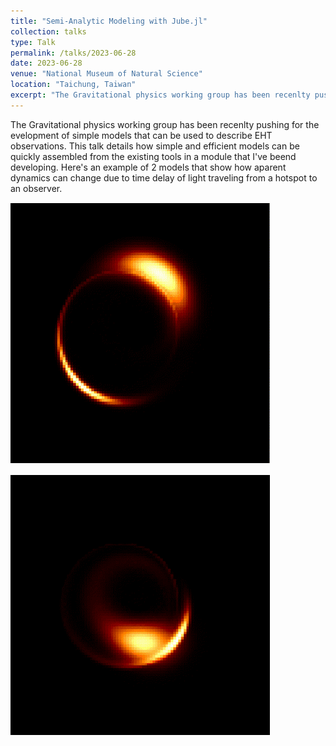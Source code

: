 ```yaml
---
title: "Semi-Analytic Modeling with Jube.jl"
collection: talks
type: Talk
permalink: /talks/2023-06-28
date: 2023-06-28
venue: "National Museum of Natural Science"
location: "Taichung, Taiwan"
excerpt: "The Gravitational physics working group has been recenlty pushing for the evelopment of simple models..."
---
```


The Gravitational physics working group has been recenlty pushing for the evelopment of simple models that can be used to describe EHT observations.
This talk details how simple and efficient models can be quickly assembled from the existing tools in a module that I've beend developing. 
Here's an example of 2 models that show how aparent dynamics can change due to time delay of light traveling from a hotspot to an observer.

![Hot Spot](/images/hotspot.gif)

![Hot Spot](/images/hotspot-slowlight.gif)
